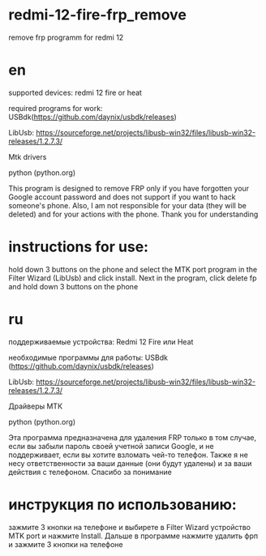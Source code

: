 # redmi-12-fire-frp_remove
remove frp programm for redmi 12

# en

supported devices: redmi 12 fire or heat

required programs for work: USBdk(https://github.com/daynix/usbdk/releases)

LibUsb: https://sourceforge.net/projects/libusb-win32/files/libusb-win32-releases/1.2.7.3/

Mtk drivers

python (python.org)

This program is designed to remove FRP only if you have forgotten your Google account password and does not support if you want to hack someone's phone. Also, I am not responsible for your data (they will be deleted) and for your actions with the phone. 
Thank you for understanding


# instructions for use:

hold down 3 buttons on the phone and select the MTK port program in the Filter Wizard (LibUsb) and click install. Next in the program, click delete fp and hold down 3 buttons on the phone

# ru

поддерживаемые устройства: Redmi 12 Fire или Heat

необходимые программы для работы: USBdk (https://github.com/daynix/usbdk/releases)

LibUsb: https://sourceforge.net/projects/libusb-win32/files/libusb-win32-releases/1.2.7.3/

Драйверы МТК

python (python.org)

Эта программа предназначена для удаления FRP только в том случае, если вы забыли пароль своей учетной записи Google, и не поддерживает, если вы хотите взломать чей-то телефон. Также я не несу ответственности за ваши данные (они будут удалены) и за ваши действия с телефоном. 
Спасибо за понимание

# инструкция по использованию:
зажмите 3 кнопки на телефоне и выбирете в Filter Wizard устройство MTK port и нажмите Install. Дальше в программе нажмите удалить фрп и зажмите 3 кнопки на телефоне
